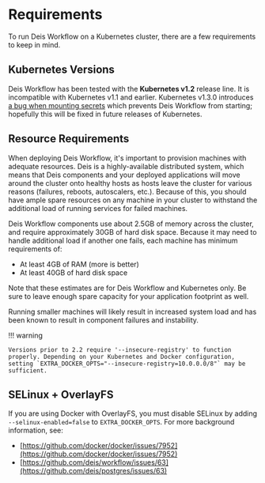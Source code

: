 # Requirements

To run Deis Workflow on a Kubernetes cluster, there are a few requirements to keep in mind.

## Kubernetes Versions

Deis Workflow has been tested with the **Kubernetes v1.2** release line. It is incompatible with Kubernetes v1.1 and earlier. Kubernetes v1.3.0 introduces [a bug when mounting secrets](https://github.com/deis/workflow/issues/372) which prevents Deis Workflow from starting; hopefully this will be fixed in future releases of Kubernetes.

## Resource Requirements

When deploying Deis Workflow, it's important to provision machines with adequate resources. Deis is a highly-available
distributed system, which means that Deis components and your deployed applications will move around the cluster onto
healthy hosts as hosts leave the cluster for various reasons (failures, reboots, autoscalers, etc.). Because of this,
you should have ample spare resources on any machine in your cluster to withstand the additional load of running
services for failed machines.

Deis Workflow components use about 2.5GB of memory across the cluster, and require approximately 30GB of hard disk
space. Because it may need to handle additional load if another one fails, each machine has minimum requirements of:

* At least 4GB of RAM (more is better)
* At least 40GB of hard disk space

Note that these estimates are for Deis Workflow and Kubernetes only. Be sure to leave enough spare capacity for your
application footprint as well.

Running smaller machines will likely result in increased system load and has been known to result in component failures
and instability.

!!! warning

    Versions prior to 2.2 require '--insecure-registry' to function properly. Depending on your Kubernetes and Docker configuration,
    setting `EXTRA_DOCKER_OPTS="--insecure-registry=10.0.0.0/8"` may be sufficient.

## SELinux + OverlayFS

If you are using Docker with OverlayFS, you must disable SELinux by adding `--selinux-enabled=false` to
`EXTRA_DOCKER_OPTS`. For more background information, see:

* [https://github.com/docker/docker/issues/7952](https://github.com/docker/docker/issues/7952)
* [https://github.com/deis/workflow/issues/63](https://github.com/deis/postgres/issues/63)
